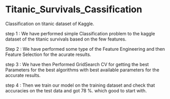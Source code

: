 # Titanic_Survivals_Cassification

Classification on titanic dataset of Kaggle.

  step 1 : We have performed simple Classification problem to the kaggle dataset of the titanic survivals based on the few features.
  
  Step 2 : We have performed some type of the Feature Engineering and then Feature Selection for the acurate results.
  
  step 3 : We have then Performed GridSearch CV for getting the best Parameters for the best algorithms with best available parameters for the accurate results.

  step 4 : Then we train our model on the training dataset and check that accuracies on the test data and got 78 %. which good to start with.
